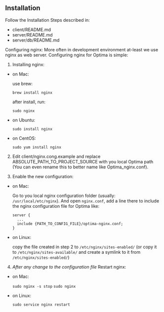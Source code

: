Installation
-----

Follow the Installation Steps described in:

- client/README.md
- server/README.md
- server/db/README.md


Configuring nginx:
More often in development environment at-least we use nginx as web server. Configuring nginx for Optima is simple:

1. Installing nginx:
  - on Mac:
    
      use brew:

      `brew install nginx`

      after install, run:

      `sudo nginx`

  - on Ubuntu:

      `sudo install nginx`

  - on CentOS:

      `sudo yum install nginx`
  
2. Edit client/nginx.cong.example and replace ABSOLUTE_PATH_TO_PROJECT_SOURCE with you local Optima path
   (You can even rename this to better name like Optima_nginx.conf).

3. Enable the new configuration:
  - on Mac:
    
      Go to you local nginx configuration folder (usually: `/usr/local/etc/nginx`). And open `nginx.conf`, add a line there to include the nginx configuration file for Optima like:

      ```
      server {
        ...
        include {PATH_TO_CONFIG_FILE}/optima-nginx.conf;
      }
      ```

  - on Linux:

      copy the file created in step 2 to `/etc/nginx/sites-enabled/` (or copy it to `/etc/nginx/sites-available/` and create a symlink to it from `/etc/nginx/sites-enabled/`)

4. *After any change to the configuration file* Restart nginx:
  - on Mac:

      `sudo nginx -s stop`
      `sudo nginx`

  - on Linux:

      `sudo service nginx restart`

